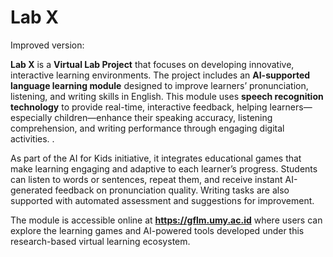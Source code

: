 # Lab X

Improved version:

**Lab X** is a **Virtual Lab Project** that focuses on developing innovative, interactive learning environments. The project includes an **AI-supported language learning module** designed to improve learners’ pronunciation, listening, and writing skills in English. This module uses **speech recognition technology** to provide real-time, interactive feedback, helping learners—especially children—enhance their speaking accuracy, listening comprehension, and writing performance through engaging digital activities.
.

As part of the AI for Kids initiative, it integrates educational games that make learning engaging and adaptive to each learner’s progress. Students can listen to words or sentences, repeat them, and receive instant AI-generated feedback on pronunciation quality. Writing tasks are also supported with automated assessment and suggestions for improvement.

The module is accessible online at **https://gflm.umy.ac.id** where users can explore the learning games and AI-powered tools developed under this research-based virtual learning ecosystem.
